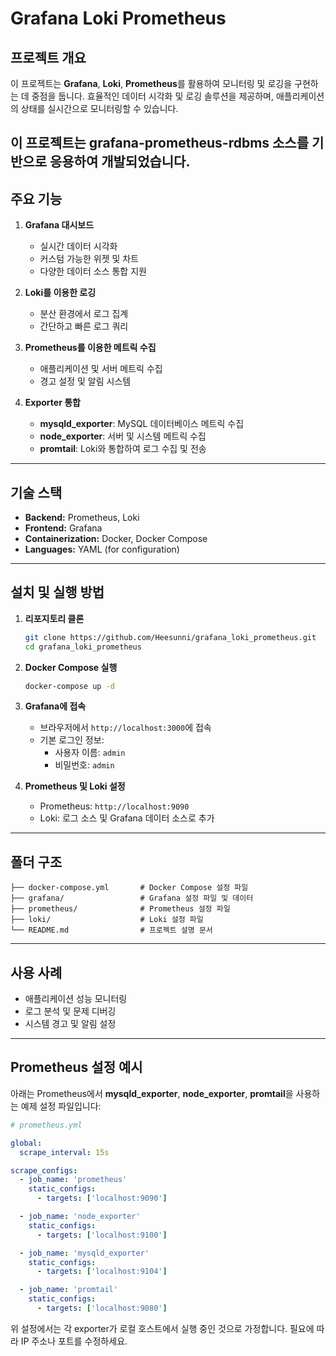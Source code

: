 # Grafana Loki Prometheus

## 프로젝트 개요
이 프로젝트는 **Grafana**, **Loki**, **Prometheus**를 활용하여 모니터링 및 로깅을 구현하는 데 중점을 둡니다. 
효율적인 데이터 시각화 및 로깅 솔루션을 제공하며, 애플리케이션의 상태를 실시간으로 모니터링할 수 있습니다.

이 프로젝트는 grafana-prometheus-rdbms 소스를 기반으로 응용하여 개발되었습니다.
---

## 주요 기능

1. **Grafana 대시보드**
   - 실시간 데이터 시각화
   - 커스텀 가능한 위젯 및 차트
   - 다양한 데이터 소스 통합 지원

2. **Loki를 이용한 로깅**
   - 분산 환경에서 로그 집계
   - 간단하고 빠른 로그 쿼리

3. **Prometheus를 이용한 메트릭 수집**
   - 애플리케이션 및 서버 메트릭 수집
   - 경고 설정 및 알림 시스템

4. **Exporter 통합**
   - **mysqld_exporter**: MySQL 데이터베이스 메트릭 수집
   - **node_exporter**: 서버 및 시스템 메트릭 수집
   - **promtail**: Loki와 통합하여 로그 수집 및 전송

---

## 기술 스택

- **Backend:** Prometheus, Loki
- **Frontend:** Grafana
- **Containerization:** Docker, Docker Compose
- **Languages:** YAML (for configuration)

---

## 설치 및 실행 방법

1. **리포지토리 클론**
   ```bash
   git clone https://github.com/Heesunni/grafana_loki_prometheus.git
   cd grafana_loki_prometheus
   ```

2. **Docker Compose 실행**
   ```bash
   docker-compose up -d
   ```

3. **Grafana에 접속**
   - 브라우저에서 `http://localhost:3000`에 접속
   - 기본 로그인 정보:
     - 사용자 이름: `admin`
     - 비밀번호: `admin`

4. **Prometheus 및 Loki 설정**
   - Prometheus: `http://localhost:9090`
   - Loki: 로그 소스 및 Grafana 데이터 소스로 추가

---

## 폴더 구조

```
├── docker-compose.yml       # Docker Compose 설정 파일
├── grafana/                 # Grafana 설정 파일 및 데이터
├── prometheus/              # Prometheus 설정 파일
├── loki/                    # Loki 설정 파일
└── README.md                # 프로젝트 설명 문서
```

---

## 사용 사례

- 애플리케이션 성능 모니터링
- 로그 분석 및 문제 디버깅
- 시스템 경고 및 알림 설정

---

## Prometheus 설정 예시

아래는 Prometheus에서 **mysqld_exporter**, **node_exporter**, **promtail**을 사용하는 예제 설정 파일입니다:

```yaml
# prometheus.yml

global:
  scrape_interval: 15s

scrape_configs:
  - job_name: 'prometheus'
    static_configs:
      - targets: ['localhost:9090']

  - job_name: 'node_exporter'
    static_configs:
      - targets: ['localhost:9100']

  - job_name: 'mysqld_exporter'
    static_configs:
      - targets: ['localhost:9104']

  - job_name: 'promtail'
    static_configs:
      - targets: ['localhost:9080']
```

위 설정에서는 각 exporter가 로컬 호스트에서 실행 중인 것으로 가정합니다. 필요에 따라 IP 주소나 포트를 수정하세요.

